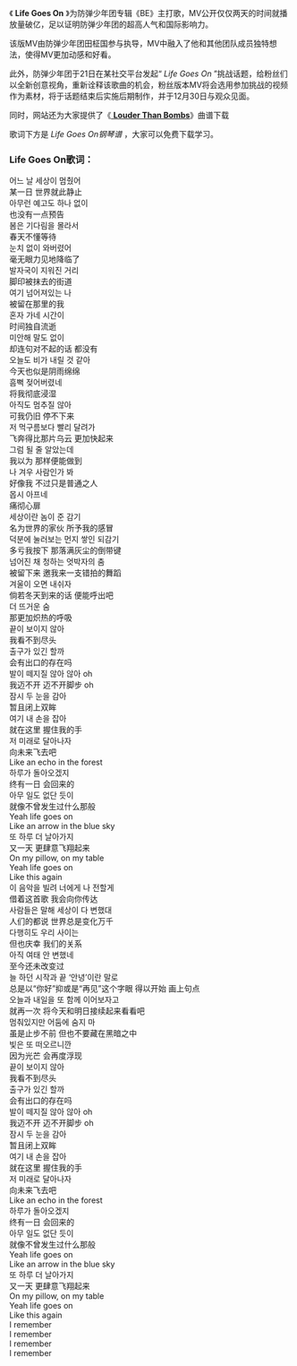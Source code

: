 

《 **Life Goes On** 》为防弹少年团专辑《BE》主打歌，MV公开仅仅两天的时间就播放量破亿，足以证明防弹少年团的超高人气和国际影响力。

该版MV由防弹少年团田柾国参与执导，MV中融入了他和其他团队成员独特想法，使得MV更加动感和好看。

此外，防弹少年团于21日在某社交平台发起“ _Life Goes On_
”挑战话题，给粉丝们以全新创意视角，重新诠释该歌曲的机会，粉丝版本MV将会选用参加挑战的视频作为素材，将于话题结束后实施后期制作，并于12月30日与观众见面。

同时，网站还为大家提供了《[ **Louder Than Bombs**](Music-11555-Louder-Than-Bombs-防弹少年团.html
"Louder Than Bombs")》曲谱下载

歌词下方是 _Life Goes On钢琴谱_ ，大家可以免费下载学习。

### Life Goes On歌词：

어느 날 세상이 멈췄어  
某一日 世界就此静止  
아무런 예고도 하나 없이  
也没有一点预告  
봄은 기다림을 몰라서  
春天不懂等待  
눈치 없이 와버렸어  
毫无眼力见地降临了  
발자국이 지워진 거리  
脚印被抹去的街道  
여기 넘어져있는 나  
被留在那里的我  
혼자 가네 시간이  
时间独自流逝  
미안해 말도 없이  
却连句对不起的话 都没有  
오늘도 비가 내릴 것 같아  
今天也似是阴雨绵绵  
흠뻑 젖어버렸네  
将我彻底浸湿  
아직도 멈추질 않아  
可我仍旧 停不下来  
저 먹구름보다 빨리 달려가  
飞奔得比那片乌云 更加快起来  
그럼 될 줄 알았는데  
我以为 那样便能做到  
나 겨우 사람인가 봐  
好像我 不过只是普通之人  
몹시 아프네  
痛彻心扉  
세상이란 놈이 준 감기  
名为世界的家伙 所予我的感冒  
덕분에 눌러보는 먼지 쌓인 되감기  
多亏我按下 那落满灰尘的倒带键  
넘어진 채 청하는 엇박자의 춤  
被留下来 邀我来一支错拍的舞蹈  
겨울이 오면 내쉬자  
倘若冬天到来的话 便能呼出吧  
더 뜨거운 숨  
那更加炽热的呼吸  
끝이 보이지 않아  
我看不到尽头  
출구가 있긴 할까  
会有出口的存在吗  
발이 떼지질 않아 않아 oh  
我迈不开 迈不开脚步 oh  
잠시 두 눈을 감아  
暂且闭上双眸  
여기 내 손을 잡아  
就在这里 握住我的手  
저 미래로 달아나자  
向未来飞去吧  
Like an echo in the forest  
하루가 돌아오겠지  
终有一日 会回来的  
아무 일도 없단 듯이  
就像不曾发生过什么那般  
Yeah life goes on  
Like an arrow in the blue sky  
또 하루 더 날아가지  
又一天 更肆意飞翔起来  
On my pillow, on my table  
Yeah life goes on  
Like this again  
이 음악을 빌려 너에게 나 전할게  
借着这首歌 我会向你传达  
사람들은 말해 세상이 다 변했대  
人们的都说 世界总是变化万千  
다행히도 우리 사이는  
但也庆幸 我们的关系  
아직 여태 안 변했네  
至今还未改变过  
늘 하던 시작과 끝 ‘안녕’이란 말로  
总是以“你好”抑或是“再见”这个字眼 得以开始 画上句点  
오늘과 내일을 또 함께 이어보자고  
就再一次 将今天和明日接续起来看看吧  
멈춰있지만 어둠에 숨지 마  
虽是止步不前 但也不要藏在黑暗之中  
빛은 또 떠오르니깐  
因为光芒 会再度浮现  
끝이 보이지 않아  
我看不到尽头  
출구가 있긴 할까  
会有出口的存在吗  
발이 떼지질 않아 않아 oh  
我迈不开 迈不开脚步 oh  
잠시 두 눈을 감아  
暂且闭上双眸  
여기 내 손을 잡아  
就在这里 握住我的手  
저 미래로 달아나자  
向未来飞去吧  
Like an echo in the forest  
하루가 돌아오겠지  
终有一日 会回来的  
아무 일도 없단 듯이  
就像不曾发生过什么那般  
Yeah life goes on  
Like an arrow in the blue sky  
또 하루 더 날아가지  
又一天 更肆意飞翔起来  
On my pillow, on my table  
Yeah life goes on  
Like this again  
I remember  
I remember  
I remember  
I remember

